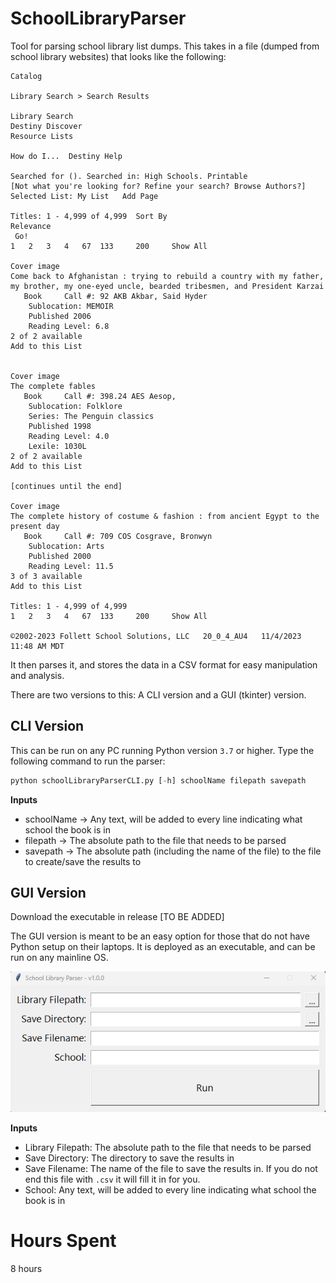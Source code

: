 # SchoolLibraryParser
Tool for parsing school library list dumps. This takes in a file (dumped from school library websites) that looks like the following:
```
Catalog 
	
Library Search > Search Results 
	
Library Search
Destiny Discover
Resource Lists
	
How do I...  Destiny Help

Searched for (). Searched in: High Schools.	Printable 
[Not what you're looking for? Refine your search? Browse Authors?]	Selected List: My List   Add Page 

Titles: 1 - 4,999 of 4,999	Sort By 
Relevance
 Go! 	
1 	2 	3 	4 	67 	133 	200 	Show All

Cover image	
Come back to Afghanistan : trying to rebuild a country with my father, my brother, my one-eyed uncle, bearded tribesmen, and President Karzai     
   Book  	Call #: 92 AKB Akbar, Said Hyder
 	Sublocation: MEMOIR
 	Published 2006
 	Reading Level: 6.8
2 of 2 available
Add to this List 
 

Cover image	
The complete fables     
   Book  	Call #: 398.24 AES Aesop,
 	Sublocation: Folklore
 	Series: The Penguin classics
 	Published 1998
 	Reading Level: 4.0
 	Lexile: 1030L
2 of 2 available
Add to this List 
 
[continues until the end]

Cover image	
The complete history of costume & fashion : from ancient Egypt to the present day     
   Book  	Call #: 709 COS Cosgrave, Bronwyn
 	Sublocation: Arts
 	Published 2000
 	Reading Level: 11.5
3 of 3 available
Add to this List 

Titles: 1 - 4,999 of 4,999	
1 	2 	3 	4 	67 	133 	200 	Show All

©2002-2023 Follett School Solutions, LLC   20_0_4_AU4   11/4/2023 11:48 AM MDT
```
It then parses it, and stores the data in a CSV format for easy manipulation and analysis.

There are two versions to this: A CLI version and a GUI (tkinter) version.

## CLI Version
This can be run on any PC running Python version `3.7` or higher. Type the following command to run the parser:
```python
python schoolLibraryParserCLI.py [-h] schoolName filepath savepath
```
__Inputs__
- schoolName -> Any text, will be added to every line indicating what school the book is in
- filepath -> The absolute path to the file that needs to be parsed
- savepath -> The absolute path (including the name of the file) to the file to create/save the results to

## GUI Version
Download the executable in release [TO BE ADDED]

The GUI version is meant to be an easy option for those that do not have Python setup on their laptops. It is deployed as an executable, and can be run on any mainline OS.

![GUI screenshot](./resources/guiScreenshot.png)

__Inputs__
- Library Filepath: The absolute path to the file that needs to be parsed
- Save Directory: The directory to save the results in
- Save Filename: The name of the file to save the results in. If you do not end this file with `.csv` it will fill it in for you.
- School: Any text, will be added to every line indicating what school the book is in

# Hours Spent
8 hours
